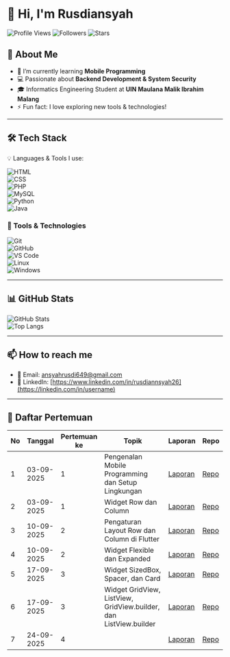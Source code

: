 # 👋 Hi, I'm Rusdiansyah  

![Profile Views](https://komarev.com/ghpvc/?username=Seeyuu26&color=blueviolet)
![Followers](https://img.shields.io/github/followers/Seeyuu26?style=social)
![Stars](https://img.shields.io/github/stars/Seeyuu26?style=social)

## 🚀 About Me  
- 🌱 I’m currently learning **Mobile Programming**  
- 💻 Passionate about **Backend Development & System Security**  
- 🎓 Informatics Engineering Student at **UIN Maulana Malik Ibrahim Malang**  
- ⚡ Fun fact: I love exploring new tools & technologies!  

---

## 🛠️ Tech Stack  
💡 Languages & Tools I use:  

![HTML](https://img.shields.io/badge/-HTML5-E34F26?style=flat&logo=html&logoColor=white)  
![CSS](https://img.shields.io/badge/-CSS3-1572B6?style=flat&logo=css&logoColor=white)  
![PHP](https://img.shields.io/badge/-PHP-777BB4?style=flat&logo=php&logoColor=white)  
![MySQL](https://img.shields.io/badge/-MySQL-4479A1?style=flat&logo=mysql&logoColor=white)  
![Python](https://img.shields.io/badge/-Python-3776AB?style=flat&logo=python&logoColor=white)  
![Java](https://img.shields.io/badge/-Java-007396?style=flat&logo=java&logoColor=white)  

### 🔧 Tools & Technologies  
![Git](https://img.shields.io/badge/-Git-F05032?style=flat&logo=git&logoColor=white)  
![GitHub](https://img.shields.io/badge/-GitHub-181717?style=flat&logo=github&logoColor=white)  
![VS Code](https://img.shields.io/badge/-VS%20Code-007ACC?style=flat&logo=visual-studio-code&logoColor=white)  
![Linux](https://img.shields.io/badge/-Linux-FCC624?style=flat&logo=linux&logoColor=black)  
![Windows](https://img.shields.io/badge/-Windows-0078D6?style=flat&logo=windows&logoColor=white)  
 

---

## 📊 GitHub Stats  
![GitHub Stats](https://github-readme-stats.vercel.app/api?username=Seeyuu26&show_icons=true&theme=tokyonight)  
![Top Langs](https://github-readme-stats.vercel.app/api/top-langs/?username=Seeyuu26&layout=compact&theme=tokyonight)  

---

## 📫 How to reach me  
- 📧 Email: ansyahrusdi649@gmail.com 
- 💼 LinkedIn: [https://www.linkedin.com/in/rusdiannsyah26](https://linkedin.com/in/username)

---


## 📌 Daftar Pertemuan

| No | Tanggal        | Pertemuan ke | Topik                          |    Laporan   |    Repo   |
|----|----------------|--------------|--------------------------------|--------------|-----------|
| 1  |   03-09-2025   |       1      | Pengenalan Mobile Programming dan Setup Lingkungan  | [Laporan](https://drive.google.com/drive/folders/1Y4X8RlVkPwq2hlsIDs3V4DVNaMTvkf2R?usp=drive_link) | [Repo](https://github.com/Seeyuu26/Modul-01) |
| 2  |   03-09-2025   |       1      | Widget Row dan Column      | [Laporan](https://drive.google.com/drive/folders/1zf8sYK52SsvJccwvrWB44X7NsVp1unvX?usp=drive_link) | [Repo](https://github.com/Seeyuu26/Modul-02) |
| 3  |   10-09-2025   |       2      | Pengaturan Layout Row dan Column di Flutter     | [Laporan](https://drive.google.com/drive/folders/1Vl2JpFoSzMdjbhrtaCiJ5LmYC3iLmD0y?usp=drive_link) | [Repo](https://github.com/Seeyuu26/Modul-03) |
| 4  |   10-09-2025   |       2      | Widget Flexible dan Expanded        | [Laporan](https://drive.google.com/drive/folders/1tKR-dMNdeGB4xtnBTYFGfJATqcYeUfSY?usp=drive_link) | [Repo](https://github.com/Seeyuu26/Modul-04) |
| 5  |   17-09-2025   |       3      | Widget SizedBox, Spacer, dan Card   | [Laporan](https://drive.google.com/drive/folders/1ZPi-xSOmUA5tt2IbHfdstm-nbv7maEJD?usp=drive_link) | [Repo](https://github.com/Seeyuu26/Modul-05) |
| 6  |   17-09-2025   |       3      | Widget GridView, ListView, GridView.builder, dan ListView.builder   | [Laporan](https://drive.google.com/drive/folders/1yM889U4wRfqGIQblvhX1RVheBRW0C9Vs?usp=drive_link) | [Repo](https://github.com/Seeyuu26/Modul-06) |
| 7 |    24-09-2025   |       4      | | [Laporan]() | [Repo](https://github.com/Seeyuu26/Modul-07) |
